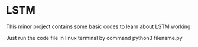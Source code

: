 # LSTM
This minor project contains some basic codes to learn about  LSTM working.

Just run the code file in linux terminal by command
python3 filename.py
